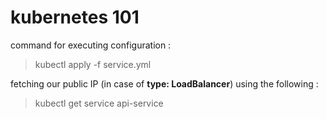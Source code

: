 # kubernetes 101

command for executing configuration : 

> kubectl apply -f service.yml
 
fetching our public IP (in case of __type: LoadBalancer__) using the following :

> kubectl get service api-service

